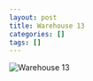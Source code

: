 ```yaml
---
layout: post
title: Warehouse 13
categories: []
tags: []
---
```

![Warehouse 13](https://m.media-amazon.com/images/M/MV5BNzQ0MjNlMTgtNjg1Yy00N2UzLTgwYjctOWZjZDBhMTBhM2QxXkEyXkFqcGdeQXVyNTA4NzY1MzY@._V1.jpg)
